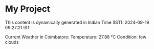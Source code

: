 # My Project

This content is dynamically generated in Indian Time (IST): 2024-09-19 09:27:21 IST


Current Weather in Coimbatore:
Temperature: 27.88 °C
Condition: few clouds
